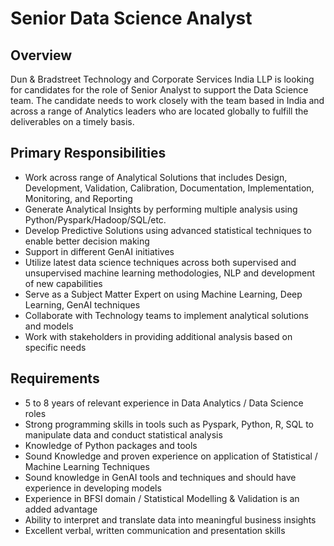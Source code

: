 # Senior Data Science Analyst

## Overview

Dun & Bradstreet Technology and Corporate Services India LLP is looking for candidates for the role of Senior Analyst to support the Data Science team. The candidate needs to work closely with the team based in India and across a range of Analytics leaders who are located globally to fulfill the deliverables on a timely basis.

## Primary Responsibilities

- Work across range of Analytical Solutions that includes Design, Development, Validation, Calibration, Documentation, Implementation, Monitoring, and Reporting
- Generate Analytical Insights by performing multiple analysis using Python/Pyspark/Hadoop/SQL/etc.
- Develop Predictive Solutions using advanced statistical techniques to enable better decision making
- Support in different GenAI initiatives
- Utilize latest data science techniques across both supervised and unsupervised machine learning methodologies, NLP and development of new capabilities
- Serve as a Subject Matter Expert on using Machine Learning, Deep Learning, GenAI techniques
- Collaborate with Technology teams to implement analytical solutions and models
- Work with stakeholders in providing additional analysis based on specific needs

## Requirements

- 5 to 8 years of relevant experience in Data Analytics / Data Science roles
- Strong programming skills in tools such as Pyspark, Python, R, SQL to manipulate data and conduct statistical analysis
- Knowledge of Python packages and tools
- Sound Knowledge and proven experience on application of Statistical / Machine Learning Techniques
- Sound knowledge in GenAI tools and techniques and should have experience in developing models
- Experience in BFSI domain / Statistical Modelling & Validation is an added advantage
- Ability to interpret and translate data into meaningful business insights
- Excellent verbal, written communication and presentation skills